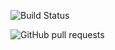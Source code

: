 
![Build Status](https://github.com/RahulVadisetty91/RestService/actions/workflows/build.yml/badge.svg?branch=develop/pipeline)

<img alt="GitHub pull requests" src="https://img.shields.io/github/issues-pr-raw/RahulVadisetty91/RestService?branch=develop/pipeline">

